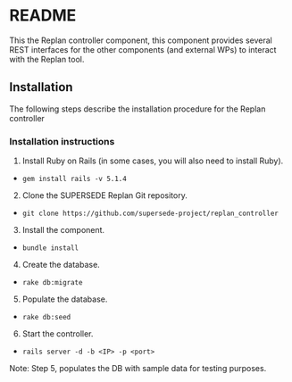 # README

This the Replan controller component, this component provides several REST interfaces for the other components (and external WPs) to interact with the Replan tool.

## Installation
The following steps describe the installation procedure for the Replan controller

### Installation instructions
1. Install Ruby on Rails (in some cases, you will also need to install Ruby).
 * `gem install rails -v 5.1.4`
2. Clone the SUPERSEDE Replan Git repository.
 * `git clone https://github.com/supersede-project/replan_controller`
3. Install the component.
 * `bundle install`
4. Create the database.
 * `rake db:migrate`
5. Populate the database.
 * `rake db:seed`
6. Start the controller.
 * `rails server -d -b <IP> -p <port>`

Note: Step 5, populates the DB with sample data for testing purposes.
